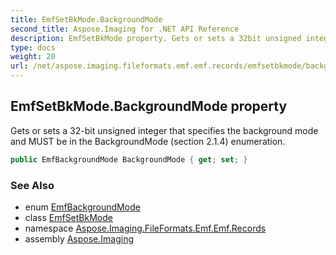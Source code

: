 ```yaml
---
title: EmfSetBkMode.BackgroundMode
second_title: Aspose.Imaging for .NET API Reference
description: EmfSetBkMode property. Gets or sets a 32bit unsigned integer that specifies the background mode and MUST be in the BackgroundMode section 2.1.4 enumeration
type: docs
weight: 20
url: /net/aspose.imaging.fileformats.emf.emf.records/emfsetbkmode/backgroundmode/
---
```

## EmfSetBkMode.BackgroundMode property

Gets or sets a 32-bit unsigned integer that specifies the background mode and MUST be in the BackgroundMode (section 2.1.4) enumeration.

```csharp
public EmfBackgroundMode BackgroundMode { get; set; }
```

### See Also

* enum [EmfBackgroundMode](../../../aspose.imaging.fileformats.emf.emf.consts/emfbackgroundmode/)
* class [EmfSetBkMode](../)
* namespace [Aspose.Imaging.FileFormats.Emf.Emf.Records](../../emfsetbkmode/)
* assembly [Aspose.Imaging](../../../)


